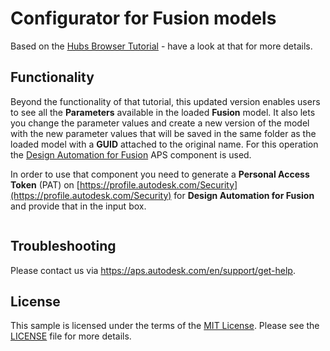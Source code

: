 # Configurator for Fusion models

Based on the [Hubs Browser Tutorial](https://github.com/autodesk-platform-services/aps-hubs-browser-nodejs/blob/develop/README.md) - have a look at that for more details.

## Functionality
Beyond the functionality of that tutorial, this updated version enables users to see all the **Parameters** available in the loaded **Fusion** model.
It also lets you change the parameter values and create a new version of the model with the new parameter values that will be saved in the same folder as the loaded model with a **GUID** attached to the original name.
For this operation the [Design Automation for Fusion](https://aps.autodesk.com/en/docs/design-automation/v3/developers_guide/fusion_specific/) APS component is used.

In order to use that component you need to generate a **Personal Access Token** (PAT) on [https://profile.autodesk.com/Security](https://profile.autodesk.com/Security) for **Design Automation for Fusion** and provide that in the input box. 

![]()

## Troubleshooting

Please contact us via https://aps.autodesk.com/en/support/get-help.

## License

This sample is licensed under the terms of the [MIT License](http://opensource.org/licenses/MIT).
Please see the [LICENSE](LICENSE) file for more details.